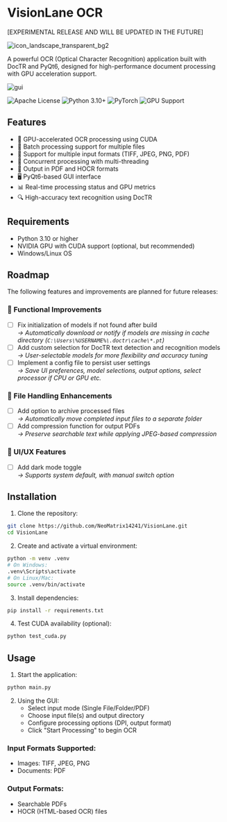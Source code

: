 # VisionLane OCR

[EXPERIMENTAL RELEASE AND WILL BE UPDATED IN THE FUTURE]

![icon_landscape_transparent_bg2](https://github.com/user-attachments/assets/c05d5fa0-7f75-4382-b300-8884ccbe196b)

A powerful OCR (Optical Character Recognition) application built with DocTR and PyQt6, designed for high-performance document processing with GPU acceleration support.

![gui](https://github.com/user-attachments/assets/8bba62e9-20bf-4c7e-b0ac-fd264b09202d)

![Apache License](https://img.shields.io/badge/license-Apache-blue.svg)
![Python 3.10+](https://img.shields.io/badge/python-3.10+-blue.svg)
![PyTorch](https://img.shields.io/badge/PyTorch-2.0+-red.svg)
![GPU Support](https://img.shields.io/badge/GPU-CUDA_Support-green.svg)

## Features

- 🚀 GPU-accelerated OCR processing using CUDA
- 📁 Batch processing support for multiple files
- 📄 Support for multiple input formats (TIFF, JPEG, PNG, PDF)
- 🔄 Concurrent processing with multi-threading
- 💾 Output in PDF and HOCR formats
- 🖥️ PyQt6-based GUI interface
- 📊 Real-time processing status and GPU metrics
- 🔍 High-accuracy text recognition using DocTR

## Requirements

- Python 3.10 or higher
- NVIDIA GPU with CUDA support (optional, but recommended)
- Windows/Linux OS

## Roadmap

The following features and improvements are planned for future releases:

### 🔧 Functional Improvements
- [ ] Fix initialization of models if not found after build  
  _→ Automatically download or notify if models are missing in cache directory (`C:\Users\%USERNAME%\.doctr\cache\*.pt`)_
- [ ] Add custom selection for DocTR text detection and recognition models  
  _→ User-selectable models for more flexibility and accuracy tuning_
- [ ] Implement a config file to persist user settings  
  _→ Save UI preferences, model selections, output options, select processor if CPU or GPU etc._

### 📁 File Handling Enhancements
- [ ] Add option to archive processed files  
  _→ Automatically move completed input files to a separate folder_
- [ ] Add compression function for output PDFs  
  _→ Preserve searchable text while applying JPEG-based compression_

### 🎨 UI/UX Features
- [ ] Add dark mode toggle  
  _→ Supports system default, with manual switch option_

## Installation

1. Clone the repository:
```bash
git clone https://github.com/NeoMatrix14241/VisionLane.git
cd VisionLane
```

2. Create and activate a virtual environment:
```bash
python -m venv .venv
# On Windows:
.venv\Scripts\activate
# On Linux/Mac:
source .venv/bin/activate
```

3. Install dependencies:
```bash
pip install -r requirements.txt
```

4. Test CUDA availability (optional):
```bash
python test_cuda.py
```

## Usage

1. Start the application:
```bash
python main.py
```

2. Using the GUI:
   - Select input mode (Single File/Folder/PDF)
   - Choose input file(s) and output directory
   - Configure processing options (DPI, output format)
   - Click "Start Processing" to begin OCR

### Input Formats Supported:
- Images: TIFF, JPEG, PNG
- Documents: PDF

### Output Formats:
- Searchable PDFs
- HOCR (HTML-based OCR) files
